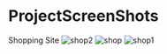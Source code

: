# ProjectScreenShots

Shopping Site
![shop2](https://user-images.githubusercontent.com/59223300/112625583-2770cb80-8e55-11eb-8726-56b22bd1c9d3.png)
![shop](https://user-images.githubusercontent.com/59223300/112625593-2a6bbc00-8e55-11eb-9787-c064c9fceb94.png)
![shop1](https://user-images.githubusercontent.com/59223300/112625600-2d66ac80-8e55-11eb-8b1b-730149eb9a3e.png)

